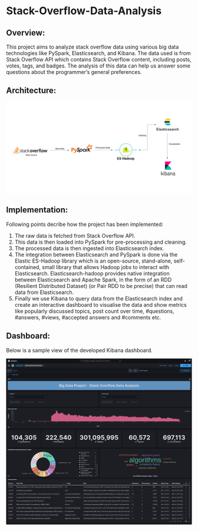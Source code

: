 # Stack-Overflow-Data-Analysis


## Overview:

This project aims to analyze stack overflow data using various big data technologies like PySpark, Elasticsearch, and Kibana. The data used is from Stack Overflow API which contains Stack Overflow content, including posts, votes, tags, and badges. The analysis of this data can help us answer some questions about the programmer’s general preferences.


## Architecture:

<img width="1000" alt="Assignment 1 architecture diagram (2)" src="https://github.com/PrateekKumar1709/Stack-Overflow-Data-Analysis/blob/main/screenshot/architecture.png">

## Implementation:

Following points decribe how the project has been implemented:

1. The raw data is fetched from Stack Overflow API.
2. This data is then loaded into PySpark for pre-processing and cleaning.
3. The processed data is then ingested into Elasticsearch index.
4. The integration between Elasticsearch and PySpark is done via the Elastic ES-Hadoop library which is an open-source, stand-alone, self-contained, small library that allows Hadoop jobs to interact with Elasticsearch. Elasticsearch-hadoop provides native integration between Elasticsearch and Apache Spark, in the form of an RDD (Resilient Distributed Dataset) (or Pair RDD to be precise) that can read data from Elasticsearch.
5. Finally we use Kibana to query data from the Elasticsearch index and create an interactive dashboard to visualise the data and show metrics like popularly discussed topics, post count over time, #questions, #answers, #views, #accepted answers and #comments etc.

## Dashboard:

Below is a sample view of the developed Kibana dashboard.

<img width="1000" alt="Assignment 1 architecture diagram (2)" src="https://github.com/PrateekKumar1709/Stack-Overflow-Data-Analysis/blob/main/screenshot/kibana_dashboard.png">
